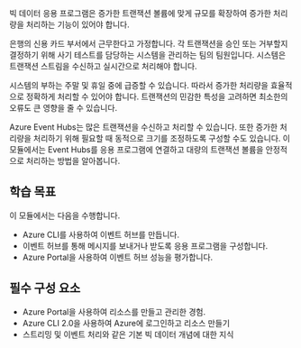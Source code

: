 빅 데이터 응용 프로그램은 증가한 트랜잭션 볼륨에 맞게 규모를 확장하여 증가한 처리량을 처리하는 기능이 있어야 합니다.

은행의 신용 카드 부서에서 근무한다고 가정합니다. 각 트랜잭션을 승인 또는 거부할지 결정하기 위해 사기 테스트를 담당하는 시스템을 관리하는 팀의 팀원입니다. 시스템은 트랜잭션 스트림을 수신하고 실시간으로 처리해야 합니다.

시스템의 부하는 주말 및 휴일 중에 급증할 수 있습니다. 따라서 증가한 처리량을 효율적으로 정확하게 처리할 수 있어야 합니다. 트랜잭션의 민감한 특성을 고려하면 최소한의 오류도 큰 영향을 줄 수 있습니다.

Azure Event Hubs는 많은 트랜잭션을 수신하고 처리할 수 있습니다. 또한 증가한 처리량을 처리하기 위해 필요할 때 동적으로 크기를 조정하도록 구성할 수도 있습니다.
이 모듈에서는 Event Hubs를 응용 프로그램에 연결하고 대량의 트랜잭션 볼륨을 안정적으로 처리하는 방법을 알아봅니다.

## <a name="learning-objectives"></a>학습 목표

이 모듈에서는 다음을 수행합니다.

- Azure CLI를 사용하여 이벤트 허브를 만듭니다.
- 이벤트 허브를 통해 메시지를 보내거나 받도록 응용 프로그램을 구성합니다.
- Azure Portal을 사용하여 이벤트 허브 성능을 평가합니다.

## <a name="prerequisites"></a>필수 구성 요소

- Azure Portal을 사용하여 리소스를 만들고 관리한 경험.
- Azure CLI 2.0을 사용하여 Azure에 로그인하고 리소스 만들기
- 스트리밍 및 이벤트 처리와 같은 기본 빅 데이터 개념에 대한 지식
